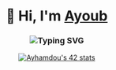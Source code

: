 <!-- ### Hi there 👋-->
<h1 align="center">👋 Hi, I'm <a href="https://www.linkedin.com/in/ayoub-hamdoun/" target="_blank"> Ayoub </a> </h1>
<h3 align="center"> <img src="https://readme-typing-svg.herokuapp.com?font=Fira+Code&weight=700&pause=1000&random=false&width=435&lines=Software+engineer+student;Full+stack+devlopper" alt="Typing SVG" />
</h3>
<!--
<a href="https://github.com/oakoudad/badge42"><img src="https://badge.mediaplus.ma/kettlebells/ayhamdou" alt="ayhamdou's 42 stats" /></a>
-->
<div align="center">
<a href="https://github.com/oakoudad/badge42"><img src="https://badge.mediaplus.ma/darkblue/Ayhamdou" alt="Ayhamdou's 42 stats" /></a>
</div>
<!--
**Ayoub-hamdoun/Ayoub-hamdoun** is a ✨ _special_ ✨ repository because its `README.md` (this file) appears on your GitHub profile.

Here are some ideas to get you started:

- 🔭 I’m currently working on ...
- 🌱 I’m currently learning ...
- 👯 I’m looking to collaborate on ...
- 🤔 I’m looking for help with ...
- 💬 Ask me about ...
- 📫 How to reach me: ...
- 😄 Pronouns: ...
- ⚡ Fun fact: ...
-->
